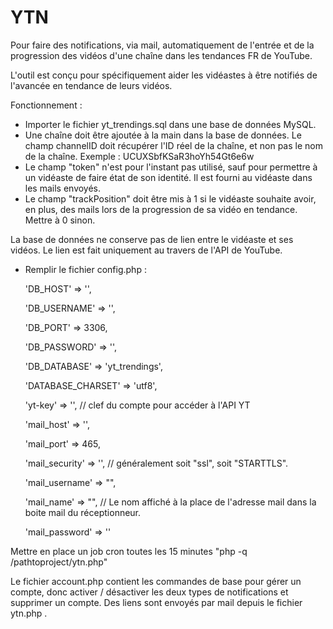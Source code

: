 # YTN

Pour faire des notifications, via mail, automatiquement de l'entrée et de la progression des vidéos d'une chaîne dans les tendances FR de YouTube.

L'outil est conçu pour spécifiquement aider les vidéastes à être notifiés de l'avancée en tendance de leurs vidéos.

Fonctionnement :

- Importer le fichier yt_trendings.sql dans une base de données MySQL.
- Une chaîne doit être ajoutée à la main dans la base de données. Le champ channelID doit récupérer l'ID réel de la chaîne, et non pas le nom de la chaîne. Exemple : UCUXSbfKSaR3hoYh54Gt6e6w
- Le champ "token" n'est pour l'instant pas utilisé, sauf pour permettre à un vidéaste de faire état de son identité. Il est fourni au vidéaste dans les mails envoyés.
- Le champ "trackPosition" doit être mis à 1 si le vidéaste souhaite avoir, en plus, des mails lors de la progression de sa vidéo en tendance. Mettre à 0 sinon.

La base de données ne conserve pas de lien entre le vidéaste et ses vidéos. Le lien est fait uniquement au travers de l'API de YouTube.

- Remplir le fichier config.php :

    'DB_HOST' => '',
    
    'DB_USERNAME' => '', 
    
    'DB_PORT' => 3306, 
    
    'DB_PASSWORD' => '', 
    
    'DB_DATABASE' => 'yt_trendings', 
    
    'DATABASE_CHARSET' => 'utf8',
    
    'yt-key' => '', // clef du compte pour accéder à l'API YT
        
    'mail_host' => '', 
    
    'mail_port' => 465, 
    
    'mail_security' => '', // généralement soit "ssl", soit "STARTTLS".
    
    'mail_username' => "",
    
    'mail_name' => "", // Le nom affiché à la place de l'adresse mail dans la boite mail du réceptionneur.
    
    'mail_password' => ''
    
    
Mettre en place un job cron toutes les 15 minutes "php -q /pathtoproject/ytn.php"

Le fichier account.php contient les commandes de base pour gérer un compte, donc activer / désactiver les deux types de notifications et supprimer un compte. Des liens sont envoyés par mail depuis le fichier ytn.php .
